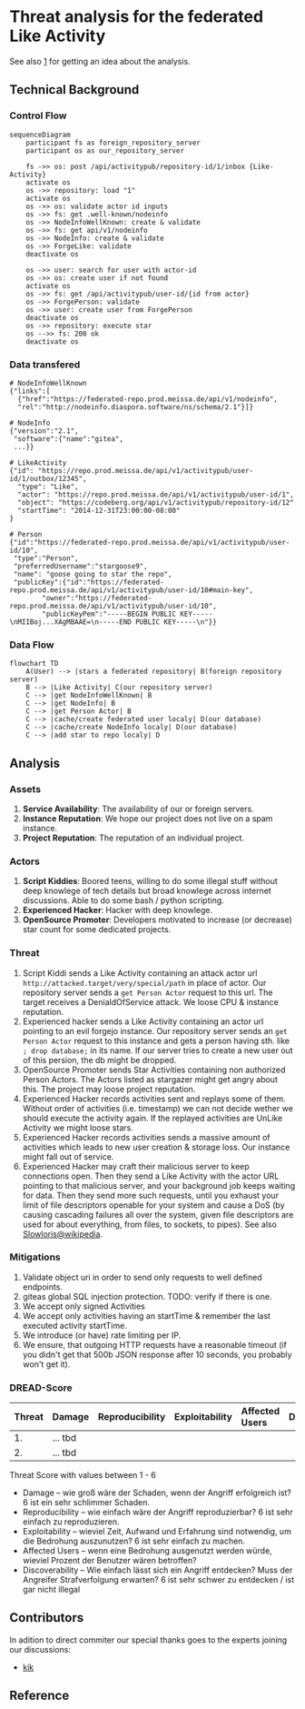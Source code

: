 # Threat analysis for the federated Like Activity

See also [1] for getting an idea about the analysis.

## Technical Background
### Control Flow

```mermaid
sequenceDiagram
    participant fs as foreign_repository_server
    participant os as our_repository_server

    fs ->> os: post /api/activitypub/repository-id/1/inbox {Like-Activity}
    activate os
    os ->> repository: load "1"
    activate os
    os ->> os: validate actor id inputs
    os ->> fs: get .well-known/nodeinfo
    os ->> NodeInfoWellKnown: create & validate
    os ->> fs: get api/v1/nodeinfo
    os ->> NodeInfo: create & validate
    os ->> ForgeLike: validate
    deactivate os
    
    os ->> user: search for user with actor-id
    os ->> os: create user if not found
    activate os
    os ->> fs: get /api/activitypub/user-id/{id from actor}
    os ->> ForgePerson: validate
    os ->> user: create user from ForgePerson
    deactivate os
    os ->> repository: execute star
    os -->> fs: 200 ok
    deactivate os
```

### Data transfered

```
# NodeInfoWellKnown
{"links":[
  {"href":"https://federated-repo.prod.meissa.de/api/v1/nodeinfo",
  "rel":"http://nodeinfo.diaspora.software/ns/schema/2.1"}]}

# NodeInfo
{"version":"2.1",
 "software":{"name":"gitea",
 ...}}

# LikeActivity
{"id": "https://repo.prod.meissa.de/api/v1/activitypub/user-id/1/outbox/12345",
  "type": "Like",
  "actor": "https://repo.prod.meissa.de/api/v1/activitypub/user-id/1",
  "object": "https://codeberg.org/api/v1/activitypub/repository-id/12"
  "startTime": "2014-12-31T23:00:00-08:00"
}

# Person
{"id":"https://federated-repo.prod.meissa.de/api/v1/activitypub/user-id/10",
 "type":"Person",
 "preferredUsername":"stargoose9",
 "name": "goose going to star the repo",
 "publicKey":{"id":"https://federated-repo.prod.meissa.de/api/v1/activitypub/user-id/10#main-key",
		"owner":"https://federated-repo.prod.meissa.de/api/v1/activitypub/user-id/10",
		"publicKeyPem":"-----BEGIN PUBLIC KEY-----\nMIIBoj...XAgMBAAE=\n-----END PUBLIC KEY-----\n"}}
```

### Data Flow

```mermaid
flowchart TD
    A(User) --> |stars a federated repository| B(foreign repository server)
    B --> |Like Activity| C(our repository server)
    C --> |get NodeInfoWellKnown| B
    C --> |get NodeInfo| B
    C --> |get Person Actor| B
    C --> |cache/create federated user localy| D(our database)
    C --> |cache/create NodeInfo localy| D(our database)
    C --> |add star to repo localy| D    
```

## Analysis
### Assets

1. **Service Availability**: The availability of our or foreign servers.
2. **Instance Reputation**: We hope our project does not live on a spam instance.
3. **Project Reputation**: The reputation of an individual project.

### Actors

1. **Script Kiddies**: Boored teens, willing to do some illegal stuff without deep knowlege of tech details but broad knowlege across internet discussions. Able to do some bash / python scripting.
2. **Experienced Hacker**: Hacker with deep knowlege.
3. **OpenSource Promoter**: Developers motivated to increase (or decrease) star count for some dedicated projects.

### Threat

1. Script Kiddi sends a Like Activity containing an attack actor url `http://attacked.target/very/special/path` in place of actor. Our repository server sends a `get Person Actor` request to this url. The target receives a DenialdOfService attack. We loose CPU & instance reputation.
2. Experienced hacker sends a Like Activity containing an actor url pointing to an evil forgejo instance. Our repository server sends an `get Person Actor` request to this instance and gets a person having sth. like  `; drop database;` in its name. If our server tries to create a new user out of this persion, the db might be dropped.
3. OpenSource Promoter sends Star Activities containing non authorized Person Actors. The Actors listed as stargazer might get angry about this. The project may loose project reputation.
4. Experienced Hacker records activities sent and replays some of them. Without order of activities (i.e. timestamp) we can not decide wether we should execute the activity again. If the replayed activities are UnLike Activity we might loose stars.
5. Experienced Hacker records activities sends a massive amount of activities which leads to new user creation & storage loss. Our instance might fall out of service.
6. Experienced Hacker may craft their malicious server to keep connections open. Then they send a Like Activity with the actor URL pointing to that malicious server, and your background job keeps waiting for data. Then they send more such requests, until you exhaust your limit of file descriptors openable for your system and cause a DoS (by causing cascading failures all over the system, given file descriptors are used for about everything, from files, to sockets, to pipes). See also [Slowloris@wikipedia][2].

### Mitigations

1. Validate object uri in order to send only requests to well defined endpoints.
2. giteas global SQL injection protection. TODO: verify if there is one.
3. We accept only signed Activities
4. We accept only activities having an startTime & remember the last executed activity startTime.
5. We introduce (or have) rate limiting per IP.
6. We ensure, that outgoing HTTP requests have a reasonable timeout (if you didn't get that 500b JSON response after 10 seconds, you probably won't get it).

### DREAD-Score

| Threat | Damage  | Reproducibility | Exploitability | Affected Users | Discoverability | Mitigations |
| :----- | :------ | :-------------- | :------------- | :------------- | :-------------- | :---------- |
| 1.     | ... tbd |                 |                |                |                 |             |
| 2.     | ... tbd |                 |                |                |                 |             |

Threat Score with values between 1 - 6

* Damage – wie groß wäre der Schaden, wenn der Angriff erfolgreich ist? 6 ist ein sehr schlimmer Schaden.
* Reproducibility – wie einfach wäre der Angriff reproduzierbar? 6 ist sehr einfach zu reproduzieren.
* Exploitability – wieviel Zeit, Aufwand und Erfahrung sind notwendig, um die Bedrohung auszunutzen? 6 ist sehr einfach zu machen.
* Affected Users – wenn eine Bedrohung ausgenutzt werden würde, wieviel Prozent der Benutzer wären betroffen?
* Discoverability – Wie einfach lässt sich ein Angriff entdecken? Muss der Angreifer Strafverfolgung erwarten? 6 ist sehr schwer zu entdecken / ist gar nicht illegal

## Contributors

In adition to direct commiter our special thanks goes to the experts joining our discussions:

* [kik](https://codeberg.org/oelmekki)

## Reference

[1]: https://geballte-sicherheit.de/threat-modelling-bedrohungsanalyse-7-teil-einstufung-von-bedrohungen-ranking-of-threats/
[2]: https://en.wikipedia.org/wiki/Slowloris_(computer_security)